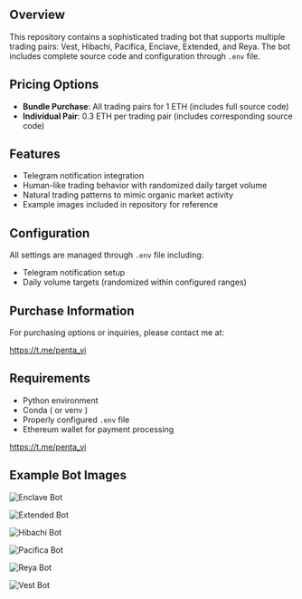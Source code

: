 ## Overview
This repository contains a sophisticated trading bot that supports multiple trading pairs: Vest, Hibachi, Pacifica, Enclave, Extended, and Reya. The bot includes complete source code and configuration through `.env` file.

## Pricing Options
- **Bundle Purchase**: All trading pairs for 1 ETH (includes full source code)
- **Individual Pair**: 0.3 ETH per trading pair (includes corresponding source code)

## Features
- Telegram notification integration
- Human-like trading behavior with randomized daily target volume
- Natural trading patterns to mimic organic market activity
- Example images included in repository for reference

## Configuration
All settings are managed through `.env` file including:
- Telegram notification setup
- Daily volume targets (randomized within configured ranges)

## Purchase Information
For purchasing options or inquiries, please contact me at: 

https://t.me/penta_vi

## Requirements
- Python environment 
- Conda ( or venv )
- Properly configured `.env` file
- Ethereum wallet for payment processing

https://t.me/penta_vi

## Example Bot Images

![Enclave Bot](https://raw.githubusercontent.com/Wajihuji/Volume-Generator-Perp-Dex-EVM-SOL-/main/Enclave_Bot.png)

![Extended Bot](https://raw.githubusercontent.com/Wajihuji/Volume-Generator-Perp-Dex-EVM-SOL-/main/Extended_Bot.png)

![Hibachi Bot](https://raw.githubusercontent.com/Wajihuji/Volume-Generator-Perp-Dex-EVM-SOL-/main/Hibachi_Bot.png)

![Pacifica Bot](https://raw.githubusercontent.com/Wajihuji/Volume-Generator-Perp-Dex-EVM-SOL-/main/Pacifica_Bot.png)

![Reya Bot](https://raw.githubusercontent.com/Wajihuji/Volume-Generator-Perp-Dex-EVM-SOL-/main/REYA_Bot.png)

![Vest Bot](https://raw.githubusercontent.com/Wajihuji/Volume-Generator-Perp-Dex-EVM-SOL-/main/VEST_Bot.png)
